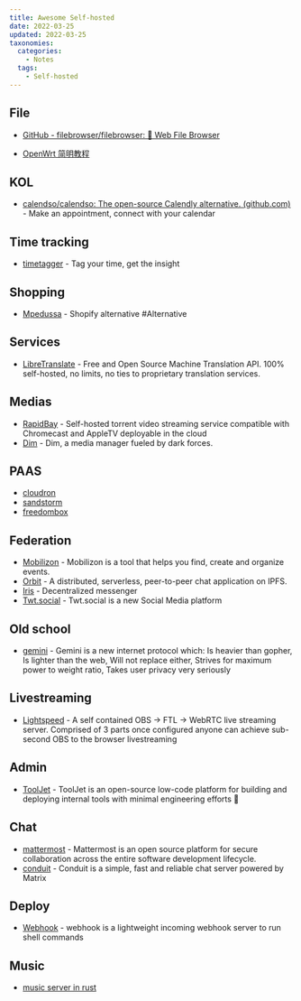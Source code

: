 ```yaml
---
title: Awesome Self-hosted
date: 2022-03-25
updated: 2022-03-25
taxonomies:
  categories:
    - Notes
  tags:
    - Self-hosted
---
```


## File

- [GitHub - filebrowser/filebrowser: 📂 Web File Browser](https://github.com/filebrowser/filebrowser)

- [OpenWrt 简明教程](https://larrywonss.github.io/#/)

## KOL

- [calendso/calendso: The open-source Calendly alternative. (github.com)](https://github.com/calendso/calendso) - Make an appointment, connect with your calendar

## Time tracking

- [timetagger](https://github.com/almarklein/timetagger) - Tag your time, get the insight

## Shopping

- [Mpedussa](https://github.com/medusajs/medusa) - Shopify alternative #Alternative

## Services

- [LibreTranslate](https://github.com/LibreTranslate/LibreTranslate) - Free and Open Source Machine Translation API. 100% self-hosted, no limits, no ties to proprietary translation services.

## Medias

- [RapidBay](https://github.com/hauxir/rapidbay) - Self-hosted torrent video streaming service compatible with Chromecast and AppleTV deployable in the cloud
- [Dim](https://github.com/Dusk-Labs/dim) - Dim, a media manager fueled by dark forces.

## PAAS

- [cloudron](https://www.cloudron.io/index.html)
- [sandstorm](https://sandstorm.io/)
- [freedombox](https://freedombox.org/)

## Federation

- [Mobilizon](https://joinmobilizon.org/en/) - Mobilizon is a tool that helps you find, create and organize events.
- [Orbit](https://github.com/orbitdb/orbit) - A distributed, serverless, peer-to-peer chat application on IPFS.
- [Iris](https://github.com/irislib/iris-messenger) - Decentralized messenger
- [Twt.social](https://twt.social/) - Twt.social is a new Social Media platform

## Old school

- [gemini](https://gemini.circumlunar.space/) - Gemini is a new internet protocol which: Is heavier than gopher, Is lighter than the web, Will not replace either, Strives for maximum power to weight ratio, Takes user privacy very seriously

## Livestreaming

- [Lightspeed](https://github.com/GRVYDEV/Project-Lightspeed) - A self contained OBS -> FTL -> WebRTC live streaming server. Comprised of 3 parts once configured anyone can achieve sub-second OBS to the browser livestreaming

## Admin

- [ToolJet](https://github.com/ToolJet/ToolJet/) - ToolJet is an open-source low-code platform for building and deploying internal tools with minimal engineering efforts 🚀

## Chat

- [mattermost](https://github.com/mattermost/mattermost-server) - Mattermost is an open source platform for secure collaboration across the entire software development lifecycle.
- [conduit](https://gitlab.com/famedly/conduit) - Conduit is a simple, fast and reliable chat server powered by Matrix

## Deploy

- [Webhook](https://github.com/adnanh/webhook) - webhook is a lightweight incoming webhook server to run shell commands

## Music

- [music server in rust](https://github.com/izderadicka/audioserve)
